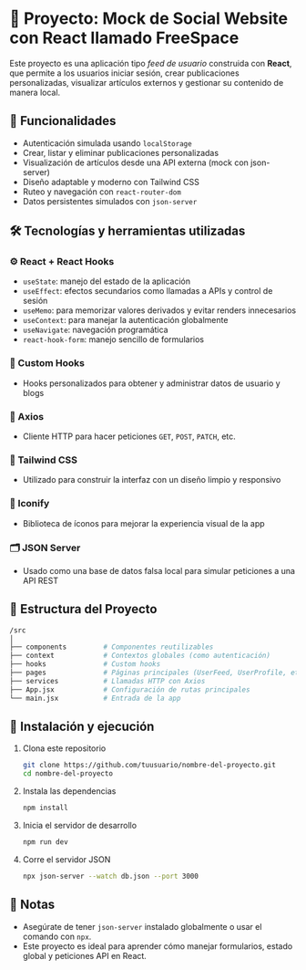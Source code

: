 
# 📝 Proyecto: Mock de Social Website con React llamado FreeSpace 

Este proyecto es una aplicación tipo *feed de usuario* construida con **React**, que permite a los usuarios iniciar sesión, crear publicaciones personalizadas, visualizar artículos externos y gestionar su contenido de manera local.

## 🚀 Funcionalidades

- Autenticación simulada usando `localStorage`
- Crear, listar y eliminar publicaciones personalizadas
- Visualización de artículos desde una API externa (mock con json-server)
- Diseño adaptable y moderno con Tailwind CSS
- Ruteo y navegación con `react-router-dom`
- Datos persistentes simulados con `json-server`

## 🛠️ Tecnologías y herramientas utilizadas

### ⚙️ React + React Hooks
- `useState`: manejo del estado de la aplicación
- `useEffect`: efectos secundarios como llamadas a APIs y control de sesión
- `useMemo`: para memorizar valores derivados y evitar renders innecesarios
- `useContext`: para manejar la autenticación globalmente
- `useNavigate`: navegación programática
- `react-hook-form`: manejo sencillo de formularios

### 🧠 Custom Hooks
- Hooks personalizados para obtener y administrar datos de usuario y blogs

### 📡 Axios
- Cliente HTTP para hacer peticiones `GET`, `POST`, `PATCH`, etc.

### 🎨 Tailwind CSS
- Utilizado para construir la interfaz con un diseño limpio y responsivo

### 🧩 Iconify
- Biblioteca de íconos para mejorar la experiencia visual de la app

### 🗂️ JSON Server
- Usado como una base de datos falsa local para simular peticiones a una API REST

## 📁 Estructura del Proyecto

```bash
/src
│
├── components         # Componentes reutilizables
├── context            # Contextos globales (como autenticación)
├── hooks              # Custom hooks
├── pages              # Páginas principales (UserFeed, UserProfile, etc.)
├── services           # Llamadas HTTP con Axios
├── App.jsx            # Configuración de rutas principales
└── main.jsx           # Entrada de la app
```

## 🧪 Instalación y ejecución

1. Clona este repositorio  
   ```bash
   git clone https://github.com/tuusuario/nombre-del-proyecto.git
   cd nombre-del-proyecto
   ```

2. Instala las dependencias  
   ```bash
   npm install
   ```

3. Inicia el servidor de desarrollo  
   ```bash
   npm run dev
   ```

4. Corre el servidor JSON
   ```bash
   npx json-server --watch db.json --port 3000
   ```

## 📌 Notas

- Asegúrate de tener `json-server` instalado globalmente o usar el comando con `npx`.
- Este proyecto es ideal para aprender cómo manejar formularios, estado global y peticiones API en React.
